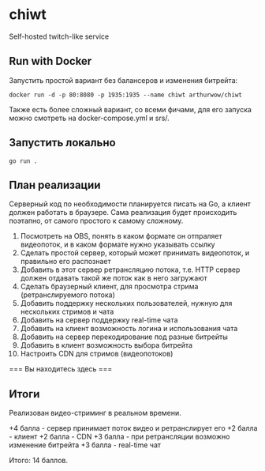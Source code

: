 # chiwt
Self-hosted twitch-like service

## Run with Docker

Запустить простой вариант без балансеров и изменения битрейта:
```shell
docker run -d -p 80:8080 -p 1935:1935 --name chiwt arthurwow/chiwt
```

Также есть более сложный вариант, со всеми фичами, для его запуска можно смотреть на docker-compose.yml и srs/.

## Запустить локально

```
go run .
```

## План реализации

Серверный код по необходимости планируется писать на Go, а клиент должен работать в браузере. Сама реализация будет происходить поэтапно, от самого простого к самому сложному.


1. Посмотреть на OBS, понять в каком формате он отпраляет видеопоток, и в каком формате нужно указывать ссылку
2. Сделать простой сервер, который может принимать видеопоток, и правильно его распознает
3. Добавить в этот сервер ретрансляцию потока, т.е. HTTP сервер должен отдавать такой же поток как в него загружают
4. Сделать браузерный клиент, для просмотра стрима (ретранслируемого потока)
7. Добавить поддержку нескольких пользователей, нужную для нескольких стримов и чата
8. Добавить на сервер поддержку real-time чата
9. Добавить на клиент возможность логина и использования чата
5. Добавить на сервер перекодирование под разные битрейты
6. Добавить в клиент возможность выбора битрейта
10. Настроить CDN для стримов (видеопотоков)

=== Вы находитесь здесь ===

## Итоги

Реализован видео-стриминг в реальном времени.

+4 балла - сервер принимает поток видео и ретранслирует его
+2 балла - клиент
+2 балла - CDN
+3 балла - при ретрансляции возможно изменение битрейта
+3 балла - real-time чат

Итого: 14 баллов.